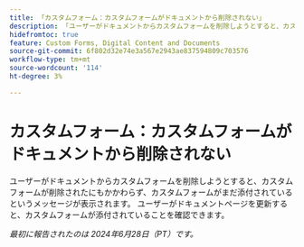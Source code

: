 ```yaml
---
title: 「カスタムフォーム：カスタムフォームがドキュメントから削除されない」
description: 「ユーザーがドキュメントからカスタムフォームを削除しようとすると、カスタムフォームが削除されたにもかかわらず、カスタムフォームがまだ添付されているというメッセージが表示されます。  ユーザーがドキュメントページを更新すると、カスタムフォームが添付されていることを確認できます。"
hidefromtoc: true
feature: Custom Forms, Digital Content and Documents
source-git-commit: 6f802d32e74e3a567e2943ae837594809c703576
workflow-type: tm+mt
source-wordcount: '114'
ht-degree: 3%

---
```



# カスタムフォーム：カスタムフォームがドキュメントから削除されない

ユーザーがドキュメントからカスタムフォームを削除しようとすると、カスタムフォームが削除されたにもかかわらず、カスタムフォームがまだ添付されているというメッセージが表示されます。  ユーザーがドキュメントページを更新すると、カスタムフォームが添付されていることを確認できます。

_最初に報告されたのは 2024年6月28日（PT）です。_
